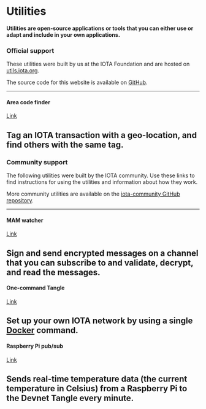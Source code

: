 # Utilities

**Utilities are open-source applications or tools that you can either use or adapt and include in your own applications.**

### **Official support** ###

These utilities were built by us at the IOTA Foundation and are hosted on [utils.iota.org](https://utils.iota.org/).

The source code for this website is available on [GitHub](https://github.com/iotaledger/tangle-utils-website).

---------------
#### **Area code finder** ####
[Link](../official/iota-area-codes/overview.md)

Tag an IOTA transaction with a geo-location, and find others with the same tag. 
---------------

### __Community support__ ###

The following utilities were built by the IOTA community. Use these links to find instructions for using the utilities and information about how they work.

More community utilities are available on the [iota-community GitHub repository](https://github.com/iota-community).

---------------
#### __MAM watcher__ ####
[Link](../community/mam-watcher/overview.md)

Sign and send encrypted messages on a channel that you can subscribe to and validate, decrypt, and read the messages.
---

#### __One-command Tangle__ ####
[Link](../community/one-command-tangle/overview.md)

Set up your own IOTA network by using a single [Docker](https://www.docker.com/why-docker) command.
---

#### __Raspberry Pi pub/sub__ ####
[Link](../community/raspberry-pi-pub-sub/overview.md)

Sends real-time temperature data (the current temperature in Celsius) from a Raspberry Pi to the Devnet Tangle every minute.
---------------
